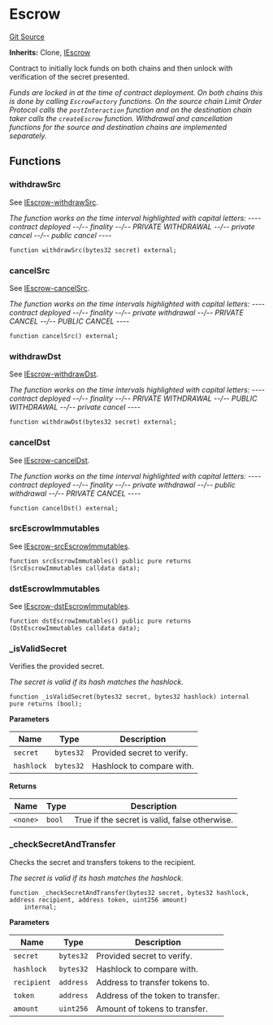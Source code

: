# Escrow
[Git Source](https://github.com/1inch/cross-chain-swap/blob/4a7a924cfc3cdc40ce87e400e418d193236c06fb/contracts/Escrow.sol)

**Inherits:**
Clone, [IEscrow](/contracts/interfaces/IEscrow.sol/interface.IEscrow.md)

Contract to initially lock funds on both chains and then unlock with verification of the secret presented.

*Funds are locked in at the time of contract deployment. On both chains this is done by calling `EscrowFactory`
functions. On the source chain Limit Order Protocol calls the `postInteraction` function and on the destination
chain taker calls the `createEscrow` function.
Withdrawal and cancellation functions for the source and destination chains are implemented separately.*


## Functions
### withdrawSrc

See [IEscrow-withdrawSrc](/contracts/interfaces/IEscrow.sol/interface.IEscrow.md#withdrawsrc).

*The function works on the time interval highlighted with capital letters:
---- contract deployed --/-- finality --/-- PRIVATE WITHDRAWAL --/-- private cancel --/-- public cancel ----*


```solidity
function withdrawSrc(bytes32 secret) external;
```

### cancelSrc

See [IEscrow-cancelSrc](/contracts/interfaces/IEscrow.sol/interface.IEscrow.md#cancelsrc).

*The function works on the time intervals highlighted with capital letters:
---- contract deployed --/-- finality --/-- private withdrawal --/-- PRIVATE CANCEL --/-- PUBLIC CANCEL ----*


```solidity
function cancelSrc() external;
```

### withdrawDst

See [IEscrow-withdrawDst](/contracts/interfaces/IEscrow.sol/interface.IEscrow.md#withdrawdst).

*The function works on the time intervals highlighted with capital letters:
---- contract deployed --/-- finality --/-- PRIVATE WITHDRAWAL --/-- PUBLIC WITHDRAWAL --/-- private cancel ----*


```solidity
function withdrawDst(bytes32 secret) external;
```

### cancelDst

See [IEscrow-cancelDst](/contracts/interfaces/IEscrow.sol/interface.IEscrow.md#canceldst).

*The function works on the time interval highlighted with capital letters:
---- contract deployed --/-- finality --/-- private withdrawal --/-- public withdrawal --/-- PRIVATE CANCEL ----*


```solidity
function cancelDst() external;
```

### srcEscrowImmutables

See [IEscrow-srcEscrowImmutables](/contracts/interfaces/IEscrow.sol/interface.IEscrow.md#srcescrowimmutables).


```solidity
function srcEscrowImmutables() public pure returns (SrcEscrowImmutables calldata data);
```

### dstEscrowImmutables

See [IEscrow-dstEscrowImmutables](/contracts/interfaces/IEscrow.sol/interface.IEscrow.md#dstescrowimmutables).


```solidity
function dstEscrowImmutables() public pure returns (DstEscrowImmutables calldata data);
```

### _isValidSecret

Verifies the provided secret.

*The secret is valid if its hash matches the hashlock.*


```solidity
function _isValidSecret(bytes32 secret, bytes32 hashlock) internal pure returns (bool);
```
**Parameters**

|Name|Type|Description|
|----|----|-----------|
|`secret`|`bytes32`|Provided secret to verify.|
|`hashlock`|`bytes32`|Hashlock to compare with.|

**Returns**

|Name|Type|Description|
|----|----|-----------|
|`<none>`|`bool`|True if the secret is valid, false otherwise.|


### _checkSecretAndTransfer

Checks the secret and transfers tokens to the recipient.

*The secret is valid if its hash matches the hashlock.*


```solidity
function _checkSecretAndTransfer(bytes32 secret, bytes32 hashlock, address recipient, address token, uint256 amount)
    internal;
```
**Parameters**

|Name|Type|Description|
|----|----|-----------|
|`secret`|`bytes32`|Provided secret to verify.|
|`hashlock`|`bytes32`|Hashlock to compare with.|
|`recipient`|`address`|Address to transfer tokens to.|
|`token`|`address`|Address of the token to transfer.|
|`amount`|`uint256`|Amount of tokens to transfer.|


